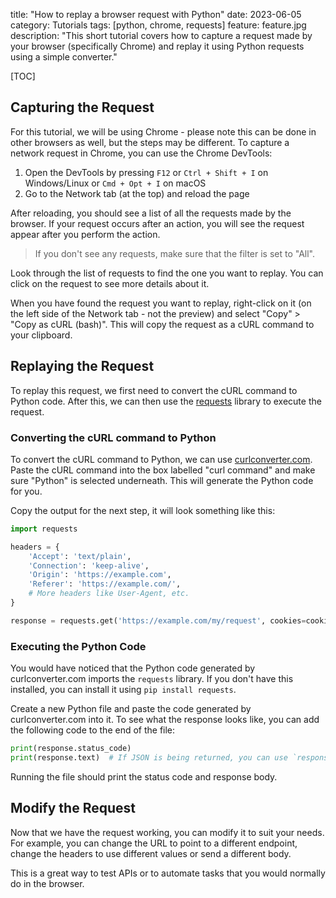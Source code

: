 title: "How to replay a browser request with Python"
date: 2023-06-05
category: Tutorials
tags: [python, chrome, requests]
feature: feature.jpg
description: "This short tutorial covers how to capture a request made by your browser (specifically Chrome) and replay it using Python requests using a simple converter."

[TOC]

## Capturing the Request

For this tutorial, we will be using Chrome - please note this can be done in other browsers as well, but the steps may be different. To capture a network request in Chrome, you can use the Chrome DevTools:

1. Open the DevTools by pressing `F12` or `Ctrl + Shift + I` on Windows/Linux or `Cmd + Opt + I` on macOS
2. Go to the Network tab (at the top) and reload the page

After reloading, you should see a list of all the requests made by the browser. If your request occurs after an action, you will see the request appear after you perform the action.

> If you don't see any requests, make sure that the filter is set to "All".

Look through the list of requests to find the one you want to replay. You can click on the request to see more details about it.

When you have found the request you want to replay, right-click on it (on the left side of the Network tab - not the preview) and select "Copy" > "Copy as cURL (bash)". This will copy the request as a cURL command to your clipboard.

## Replaying the Request

To replay this request, we first need to convert the cURL command to Python code. After this, we can then use the [requests](https://requests.readthedocs.io/en/latest/) library to execute the request.

### Converting the cURL command to Python

To convert the cURL command to Python, we can use [curlconverter.com](https://curlconverter.com/). Paste the cURL command into the box labelled "curl command" and make sure "Python" is selected underneath. This will generate the Python code for you.

Copy the output for the next step, it will look something like this:

```python
import requests

headers = {
    'Accept': 'text/plain',
    'Connection': 'keep-alive',
    'Origin': 'https://example.com',
    'Referer': 'https://example.com/',
    # More headers like User-Agent, etc.
}

response = requests.get('https://example.com/my/request', cookies=cookies, headers=headers)
```

### Executing the Python Code

You would have noticed that the Python code generated by curlconverter.com imports the `requests` library. If you don't have this installed, you can install it using `pip install requests`.

Create a new Python file and paste the code generated by curlconverter.com into it. To see what the response looks like, you can add the following code to the end of the file:

```python
print(response.status_code)
print(response.text)  # If JSON is being returned, you can use `response.json()` instead
```

Running the file should print the status code and response body.

## Modify the Request

Now that we have the request working, you can modify it to suit your needs. For example, you can change the URL to point to a different endpoint, change the headers to use different values or send a different body.

This is a great way to test APIs or to automate tasks that you would normally do in the browser.
